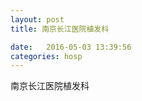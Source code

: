 ```yaml
--- 
layout: post 
title: 南京长江医院植发科

date:   2016-05-03 13:39:56 
categories: hosp 
--- 
```

   
南京长江医院植发科
